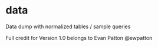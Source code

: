 data
====

Data dump with normalized tables / sample queries

Full credit for Version 1.0 belongs to Evan Patton @ewpatton
